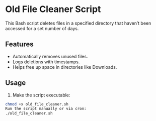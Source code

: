 
# Old File Cleaner Script

This Bash script deletes files in a specified directory that haven’t been accessed for a set number of days.

## Features

- Automatically removes unused files.
- Logs deletions with timestamps.
- Helps free up space in directories like Downloads.

## Usage

1. Make the script executable:
```bash
chmod +x old_file_cleaner.sh
Run the script manually or via cron:
./old_file_cleaner.sh